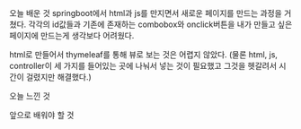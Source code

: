 오늘 배운 것
springboot에서 html과 js를 만지면서 새로운 페이지를 만드는 과정을 거쳤다. 각각의 id값들과 기존에 존재하는 combobox와 onclick버튼을
내가 만들고 싶은 페이지에 만드는게 생각보다 어려웠다.

html로 만들어서 thymeleaf를 통해 뷰로 보는 것은 어렵지 않았다. (물론 html, js, controller이 세 가지를 들어있는 곳에 나눠서 넣는 것이 필요했고 그것을 헷갈려서 시간이 걸렸지만 해결했다.)



오늘 느낀 것

앞으로 배워야 할 것